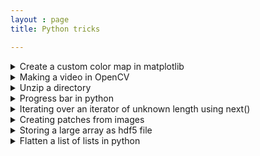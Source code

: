 ```yaml
---
layout : page
title: Python tricks

---
```


<details>
<summary> Create a custom color map in matplotlib</summary>

```python
def generate_cmap(colors):
	values = range(len(colors))
    vmax = np.ceil(np.max(values))
    color_list = []
    for v, c in zip(values, colors):
    	color_list.append( ( v/ vmax, c) )
    
    return LinearSegmentedColormap.from_list('custom_cmap', color_list)        

#Usage 1:   

cm  =  generate_cmap ([ 'moccasin', 'black', 'white' ]) #one color is assigned to one integer value in array
plt.imshow(array, cmap = cm)
plt.show() 

#Usage 2: to create an image highlighting FP, FN, TP and TN

def assign_value_for_cmap(y_actual, y_pred):
    row, column = initial_shape
    color_map = np.zeros((row, column))
    for i in range(len(y_pred)): 
        x = locations[i][0]
        y = locations[i][1]
        if y_actual[i]==y_pred[i]==0:
           color_map[x,y]= 1
        if y_actual[i]==y_pred[i]==1:
           color_map[x,y]= 2
        if y_pred[i]==1 and y_actual[i]!=y_pred[i]:
           color_map[x,y]= 3
        if y_pred[i]==0 and y_actual[i]!=y_pred[i]:
           color_map[x,y]= 4
        return color_map

color_map = assign_value_for_cmap(y_actual, y_pred, locations) 
cm  =  generate_cmap ([ 'moccasin', 'black', 'white', 'green', 'red' ]) #one color is assigned to one value
plt.imshow(color_map, cmap = cm)
plt.show() 
```
</details>

<details>
<summary> Making a video in OpenCV </summary>
  
```python

#variables
image_folder = "enter the name of image folder"
video_name = "demo_video.avi"
fps = 1

output_folder= "enter the name of image folder"

files= sorted(os.listdir(image_folder))
images = [img for img in files if img.endswith(".png")]
frame = cv2.imread(os.path.join(image_folder, images[0]))
height, width, depth = frame.shape

fourcc= cv2.VideoWriter_fourcc(*'DIB ') #check codec and file extension very carefully
video= cv2.VideoWriter(video_name, fourcc, fps, (width, height))

for image in images:  
        video.write(cv2.imread(os.path.join(image_folder, image))) 

del images
cv2.destroyAllWindows()
video.release()
```
</details>

<details>
<summary> Unzip a directory</summary> 
	
```python
import zipfile
with zipfile.ZipFile(path_to_zip_file, 'r') as zip_ref:
    zip_ref.extractall(path_to_save_at)
```
</details>

<details>
<summary> Progress bar in python</summary> 
	
```python
from tqdm import tqdm
for i in tqdm(range(10)):
    print('hi')
```
</details>

<details>
<summary> Iterating over an iterator of unknown length using next()</summary> 
	
```python
# Python code to demonstrate 
# working of next() 
list1 = [1, 2, 3, 4, 5]  
# converting list to iterator 
list1 = iter(list1)  
print ("The contents of list are : ") 
# printing using next() 
# using default 
while (1) : 
    val = next(list1,'end') 
    if val == 'end': 
        print ('list end') 
        break
    else : 
        print (val) 
```
</details>

<details>
<summary> Creating patches from images</summary> 
	
```python
# over-lapping patches - 1) extract_patches_2d (single image), 2) Patch_Extractor (many images)
# https://scikit-learn.org/stable/modules/feature_extraction.html#image-feature-extraction

from sklearn.feature_extraction import image
patch_size = 64
patches = image.extract_patches_2d(arr, (patch_size, patch_size))
patches = image.PatchExtractor((patch_size, patch_size)).transform(arr)

# non- overlapping patches 
#method 1: blockfy (custom function)
def blockfy(a, p, q):
    '''
    Divides array a into subarrays of size p-by-q
    p: block row size
    q: block column size
    '''
    m = a.shape[0]  #image row size
    n = a.shape[1]  #image column size

    # pad array with NaNs so it can be divided by p row-wise and by q column-wise
    bpr = ((m-1)//p + 1) #blocks per row
    bpc = ((n-1)//q + 1) #blocks per column
    M = p * bpr
    N = q * bpc

    A = np.nan* np.ones([M,N])
    A[:a.shape[0],:a.shape[1]] = a

    block_list = []
    previous_row = 0
    for row_block in range(bpc):
        previous_row = row_block * p   
        previous_column = 0
        for column_block in range(bpr):
            previous_column = column_block * q
            block = A[previous_row:previous_row+p, previous_column:previous_column+q]

            # remove nan columns and nan rows
            nan_cols = np.all(np.isnan(block), axis=0)
            block = block[:, ~nan_cols]
            nan_rows = np.all(np.isnan(block), axis=1)
            block = block[~nan_rows, :]

            ## append
            if block.size:
                block_list.append(block)

    return block_list

# Usage:
patches = blockfy(train[i], patch_size, patch_size)

#method 2 : view_as_blocks (skimage function), comment out size assert error if patch size is not evenly divided
from sklearn.utils import view_as_blocks # https://scikit-image.org/docs/dev/api/skimage.util.html#skimage.util.view_as_blocks
patches = view_as_blocks(arr,(patch_size, patch_size))
```
</details>

<details>
<summary> Storing a large array as hdf5 file </summary>
  
```python

import h5py
# create hdf5 file
f1 = h5py.File("data.hdf5", "w")
# save data, say some arrays A & B
dset1 = f1.create_dataset("dataset_1", shape=(10,384,520,696), dtype='uint16', data=A)
dset2 = f1.create_dataset("dataset_2", shape=(10,384,520,696), dtype='uint16', data=B)
# add attributes
dset1.attrs['scale'] = 0.01
# close hdf5 file
f1.close()
# read hdf5 file
f2 = h5py.File('data.hdf5', 'r')
list(f2.keys())
# retrieve data
dset1 = f2['dataset_1']
data = dset1[:]
list(dset1.attrs.keys())
```
(https://www.science-emergence.com/Articles/How-to-save-a-large-dataset-in-a-hdf5-file-using-python--Quick-Guide/)[https://www.science-emergence.com/Articles/How-to-save-a-large-dataset-in-a-hdf5-file-using-python--Quick-Guide/]
</details>

<details>
<summary>Flatten a list of lists in python</summary>
	
```python	
flat_list = [item for sublist in l for item in sublist]
```
</details>
